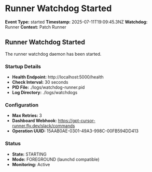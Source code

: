 # Runner Watchdog Started

**Event Type:** started
**Timestamp:** 2025-07-11T19:09:45.3NZ
**Watchdog:** Runner
**Context:** Patch Runner


## Runner Watchdog Started

The runner watchdog daemon has been started.

### Startup Details
- **Health Endpoint:** http://localhost:5000/health
- **Check Interval:** 30 seconds
- **PID File:** ./logs/watchdog-runner.pid
- **Log Directory:** ./logs/watchdogs

### Configuration
- **Max Retries:** 3
- **Dashboard Webhook:** https://gpt-cursor-runner.fly.dev/slack/commands
- **Operation UUID:** 15AAB0AE-0301-49A3-998C-00FB594DD413

### Status
- **State:** STARTING
- **Mode:** FOREGROUND (launchd compatible)
- **Monitoring:** Active


